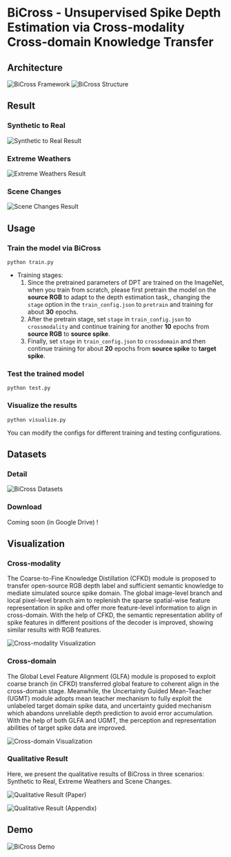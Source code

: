# BiCross - Unsupervised Spike Depth Estimation via Cross-modality Cross-domain Knowledge Transfer

## Architecture

![BiCross Framework](images/framework.png)
![BiCross Structure](images/structure.png)

## Result

### Synthetic to Real

![Synthetic to Real Result](images/synthetic2real.png)

### Extreme Weathers

![Extreme Weathers Result](images/extremeweathers.png)

### Scene Changes

![Scene Changes Result](images/scenechanges.png)

## Usage

### Train the model via BiCross
```
python train.py
```

 - Training stages:
    1. Since the pretrained parameters of DPT are trained on the ImageNet, when you train from scratch, please first pretrain the model on the **source RGB** to adapt to the depth estimation task,, changing the `stage` option in the `train_config.json` to `pretrain` and training for about **30** epochs.
    2. After the pretrain stage, set `stage` in `train_config.json` to `crossmodality` and continue training for another **10** epochs from **source RGB** to **source spike**.
    3. Finally, set `stage` in `train_config.json` to `crossdomain` and then continue training for about **20** epochs from **source spike** to **target spike**.

### Test the trained model
```
python test.py
```

### Visualize the results
```
python visualize.py
```

You can modify the configs for different training and testing configurations.

## Datasets

### Detail

![BiCross Datasets](images/dataset.png)

### Download

Coming soon (in Google Drive) !

## Visualization

### Cross-modality

The Coarse-to-Fine Knowledge Distillation (CFKD) module is proposed to transfer open-source RGB depth label and sufficient semantic knowledge to mediate simulated source spike domain. The global image-level branch and local pixel-level branch aim to replenish the sparse spatial-wise feature representation in spike and offer more feature-level information to align in cross-domain. With the help of CFKD, the semantic representation ability of spike features in different positions of the decoder is improved, showing similar results with RGB features.

![Cross-modality Visualization](visualization/crossmodality.png)

### Cross-domain

The Global Level Feature Alignment (GLFA) module is proposed to exploit coarse branch (in CFKD) transferred global feature to coherent align in the cross-domain stage. Meanwhile, the Uncertainty Guided Mean-Teacher (UGMT) module adopts mean teacher mechanism to fully exploit the unlabeled target domain spike data, and uncertainty guided mechanism which abandons unreliable depth prediction to avoid error accumulation. With the help of both GLFA and UGMT, the perception and representation abilities of target spike data are improved.

![Cross-domain Visualization](visualization/crossdomain.png)

### Qualitative Result

Here, we present the qualitative results of BiCross in three scenarios: Synthetic to Real, Extreme Weathers and Scene Changes.

![Qualitative Result (Paper)](visualization/visualization_paper.png)

![Qualitative Result (Appendix)](visualization/visualization_appendix.png)

## Demo

![BiCross Demo](demo/demo.gif)
